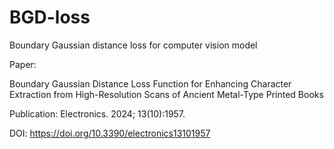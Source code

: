 # BGD-loss
Boundary Gaussian distance loss for computer vision model

Paper:

Boundary Gaussian Distance Loss Function for Enhancing Character Extraction from High-Resolution Scans of Ancient Metal-Type Printed Books

Publication: Electronics. 2024; 13(10):1957.

DOI: https://doi.org/10.3390/electronics13101957
